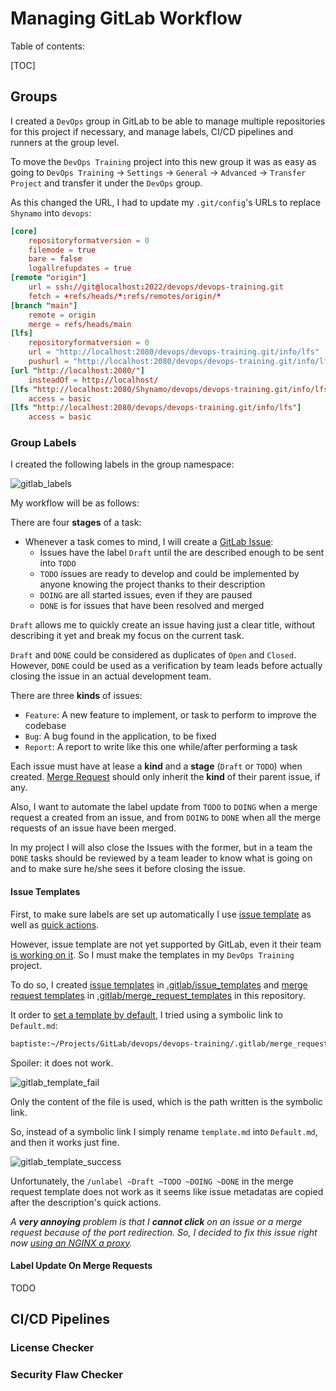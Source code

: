 # Managing GitLab Workflow

Table of contents:

[TOC]

## Groups

I created a `DevOps` group in GitLab to be able to manage multiple repositories for this project if necessary, and manage labels, CI/CD pipelines and runners at the group level.

To move the `DevOps Training` project into this new group it was as easy as going to `DevOps Training` -> `Settings` -> `General` -> `Advanced` -> `Transfer Project` and transfer it under the `DevOps` group.

As this changed the URL, I had to update my `.git/config`'s URLs to replace `Shynamo` into `devops`:

```toml
[core]
    repositoryformatversion = 0
    filemode = true
    bare = false
    logallrefupdates = true
[remote "origin"]
    url = ssh://git@localhost:2022/devops/devops-training.git
    fetch = +refs/heads/*:refs/remotes/origin/*
[branch "main"]
    remote = origin
    merge = refs/heads/main
[lfs]
    repositoryformatversion = 0
    url = "http://localhost:2080/devops/devops-training.git/info/lfs"
    pushurl = "http://localhost:2080/devops/devops-training.git/info/lfs"
[url "http://localhost:2080/"]
    insteadOf = http://localhost/
[lfs "http://localhost:2080/Shynamo/devops/devops-training.git/info/lfs"]
    access = basic
[lfs "http://localhost:2080/devops/devops-training.git/info/lfs"]
    access = basic
```

### Group Labels

I created the following labels in the group namespace:

![gitlab_labels](assets/gitlab_labels.png)

My workflow will be as follows:

There are four **stages** of a task:

- Whenever a task comes to mind, I will create a [GitLab Issue](https://docs.gitlab.com/ee/user/project/issues/):
  - Issues have the label `Draft` until the are described enough to be sent into `TODO`
  - `TODO` issues are ready to develop and could be implemented by anyone knowing the project thanks to their description
  - `DOING` are all started issues, even if they are paused
  - `DONE` is for issues that have been resolved and merged

`Draft` allows me to quickly create an issue having just a clear title, without describing it yet and break my focus on the current task.

`Draft` and `DONE` could be considered as duplicates of `Open` and `Closed`. However, `DONE` could be used as a verification by team leads before actually closing the issue in an actual development team.

There are three **kinds** of issues:

- `Feature`: A new feature to implement, or task to perform to improve the codebase
- `Bug`: A bug found in the application, to be fixed
- `Report`: A report to write like this one while/after performing a task

Each issue must have at lease a **kind** and a **stage** (`Draft` or `TODO`) when created. [Merge Request](https://docs.gitlab.com/ee/user/project/merge_requests/#merge-requests) should only inherit the **kind** of their parent issue, if any.

Also, I want to automate the label update from `TODO` to `DOING` when a merge request a created from an issue, and from `DOING` to `DONE` when all the merge requests of an issue have been merged.

In my project I will also close the Issues with the former, but in a team the `DONE` tasks should be reviewed by a team leader to know what is going on and to make sure he/she sees it before closing the issue.

#### Issue Templates

First, to make sure labels are set up automatically I use [issue template](https://docs.gitlab.com/ee/user/project/description_templates.html#create-an-issue-template) as well as [quick actions](https://docs.gitlab.com/ee/user/project/quick_actions.html#gitlab-quick-actions).

However, issue template are not yet supported by GitLab, even it their team [is working on it](https://gitlab.com/gitlab-org/gitlab/-/issues/7749). So I must make the templates in my `DevOps Training` project.

To do so, I created [issue templates](../.gitlab/issue_templates) in [.gitlab/issue_templates](../.gitlab/issue_templates) and [merge request templates](../.gitlab/merge_request_templates) in [.gitlab/merge_request_templates](../.gitlab/merge_request_templates) in this repository.

It order to [set a template by default](https://docs.gitlab.com/ee/user/project/description_templates.html#set-a-default-template-for-merge-requests-and-issues), I tried using a symbolic link to `Default.md`:

```cmd
baptiste:~/Projects/GitLab/devops/devops-training/.gitlab/merge_request_templates$ ln -s template.md Default.md ln -s template.md Default.md
```

Spoiler: it does not work.

![gitlab_template_fail](assets/gitlab_template_fail.png)

Only the content of the file is used, which is the path written is the symbolic link.

So, instead of a symbolic link I simply rename `template.md` into `Default.md`, and then it works just fine.

![gitlab_template_success](assets/gitlab_template_success.png)

Unfortunately, the `/unlabel ~Draft ~TODO ~DOING ~DONE` in the merge request template does not work as it seems like issue metadatas are copied after the description's quick actions.

*A **very annoying** problem is that I **cannot click** on an issue or a merge request because of the port redirection. So, I decided to fix this issue right now [using an NGINX a proxy](nxginx_proxy.md).*

#### Label Update On Merge Requests

TODO

## CI/CD Pipelines

### License Checker

### Security Flaw Checker
